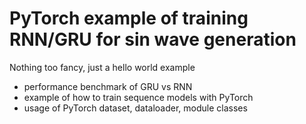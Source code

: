 # PyTorch example of training RNN/GRU for sin wave generation
Nothing too fancy, just a hello world example
- performance benchmark of GRU vs RNN
- example of how to train sequence models with PyTorch
- usage of PyTorch dataset, dataloader, module classes



